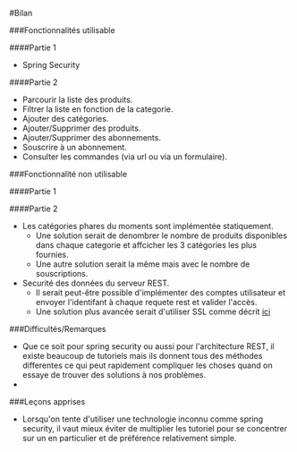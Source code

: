 #Bilan

###Fonctionnalités utilisable

####Partie 1
+ Spring Security

####Partie 2
+ Parcourir la liste des produits.
+ Filtrer la liste en fonction de la categorie.
+ Ajouter des catégories.
+ Ajouter/Supprimer des produits.
+ Ajouter/Supprimer des abonnements.
+ Souscrire à un abonnement.
+ Consulter les commandes (via url ou via un formulaire).

###Fonctionnalité non utilisable

####Partie 1

####Partie 2
+ Les catégories phares du moments sont implémentée statiquement.
  + Une solution serait de denombrer le nombre de produits disponibles dans chaque categorie et affcicher les 3 catégories les plus fournies.
  + Une autre solution serait la même mais avec le nombre de souscriptions.
+ Securité des données du serveur REST.
  + Il serait peut-être possible d'implémenter des comptes utilisateur et envoyer l'identifant à chaque requete rest et valider l'accès.
  + Une solution plus avancée serait d'utiliser SSL comme décrit [ici](https://arnaultjeanson.wordpress.com/2010/03/12/securiser-une-architecture-rest-avec-ssl/)

###Difficultés/Remarques

+ Que ce soit pour spring security ou aussi pour l'architecture REST, il existe beaucoup de tutoriels mais ils donnent tous des méthodes differentes ce qui peut rapidement compliquer les choses quand on essaye de trouver des solutions à nos problèmes.
+ 

###Leçons apprises
+ Lorsqu'on tente d'utiliser une technologie inconnu comme spring security, il vaut mieux éviter de multiplier les tutoriel pour se concentrer sur un en particulier et de préférence relativement simple.
